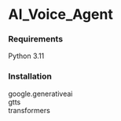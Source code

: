 # AI_Voice_Agent

### Requirements  
Python 3.11

### Installation  
google.generativeai  
gtts  
transformers  
